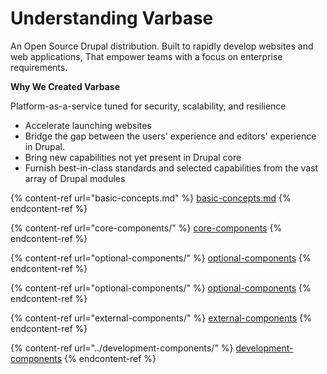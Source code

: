 # Understanding Varbase

An Open Source Drupal distribution. Built to rapidly develop websites and web applications, That empower teams with a focus on enterprise requirements.

**Why We Created Varbase**

Platform-as-a-service tuned for security, scalability, and resilience

* Accelerate launching websites
* Bridge the gap between the users' experience and editors' experience in Drupal.
* Bring new capabilities not yet present in Drupal core
* Furnish best-in-class standards and selected capabilities from the vast array of Drupal modules

{% content-ref url="basic-concepts.md" %}
[basic-concepts.md](basic-concepts.md)
{% endcontent-ref %}

{% content-ref url="core-components/" %}
[core-components](core-components/)
{% endcontent-ref %}

{% content-ref url="optional-components/" %}
[optional-components](optional-components/)
{% endcontent-ref %}

{% content-ref url="optional-components/" %}
[optional-components](optional-components/)
{% endcontent-ref %}

{% content-ref url="external-components/" %}
[external-components](external-components/)
{% endcontent-ref %}

{% content-ref url="../development-components/" %}
[development-components](../development-components/)
{% endcontent-ref %}





